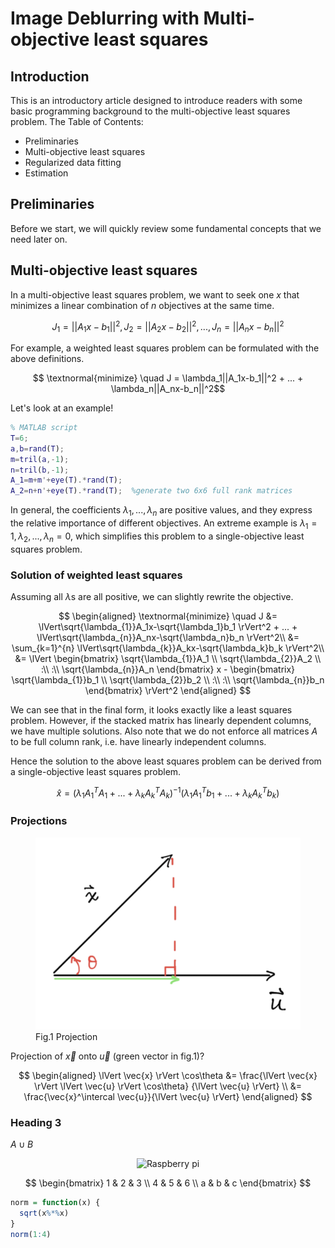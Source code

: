 # **Image Deblurring with Multi-objective least squares**

## Introduction

This is an introductory article designed to introduce readers with some basic programming background to the multi-objective least squares problem. The Table of Contents:

* Preliminaries
* Multi-objective least squares
* Regularized data fitting
* Estimation


## Preliminaries

Before we start, we will quickly review some fundamental concepts that we need later on.

## Multi-objective least squares

In a multi-objective least squares problem, we want to seek one $x$ that minimizes a linear combination of $n$ objectives at the same time.

$$J_1 = ||A_1x-b_1||^2, J_2 = ||A_2x-b_2||^2, ..., J_n = ||A_nx-b_n||^2$$

For example, a weighted least squares problem can be formulated with the above definitions.

$$ \textnormal{minimize} \quad J = \lambda_1||A_1x-b_1||^2 + ... + \lambda_n||A_nx-b_n||^2$$

Let's look at an example!

```Matlab
% MATLAB script
T=6;
a,b=rand(T);
m=tril(a,-1);
n=tril(b,-1);
A_1=m+m'+eye(T).*rand(T);
A_2=n+n'+eye(T).*rand(T);  %generate two 6x6 full rank matrices
```

In general, the coefficients $\lambda_1, ..., \lambda_n$ are positive values, and they express the relative importance of different objectives. An extreme example is $\lambda_1 = 1, \lambda_{2}, ..., \lambda_{n} = 0$, which simplifies this problem to a single-objective least squares problem.

### Solution of weighted least squares

Assuming all $\lambda$s are all positive, we can slightly rewrite the objective.

$$ \begin{aligned}
\textnormal{minimize} \quad J &= \lVert\sqrt{\lambda_{1}}A_1x-\sqrt{\lambda_1}b_1 \rVert^2 + ... + \lVert\sqrt{\lambda_{n}}A_nx-\sqrt{\lambda_n}b_n \rVert^2\\
&= \sum_{k=1}^{n} \lVert\sqrt{\lambda_{k}}A_kx-\sqrt{\lambda_k}b_k \rVert^2\\
&= \lVert 
\begin{bmatrix}
\sqrt{\lambda_{1}}A_1 \\
\sqrt{\lambda_{2}}A_2 \\
:\\
:\\
\sqrt{\lambda_{n}}A_n
\end{bmatrix} x - 
\begin{bmatrix}
\sqrt{\lambda_{1}}b_1 \\
\sqrt{\lambda_{2}}b_2 \\
:\\
:\\
\sqrt{\lambda_{n}}b_n
\end{bmatrix} \rVert^2
\end{aligned}
$$

We can see that in the final form, it looks exactly like a least squares problem. However, if the stacked matrix has linearly dependent columns, we have multiple solutions. Also note that we do not enforce all matrices $A$ to be full column rank, i.e. have linearly independent columns.

Hence the solution to the above least squares problem can be derived from a single-objective least squares problem.

$$\hat{x} = (\lambda_1A_1^TA_1+...+\lambda_kA_k^TA_k)^{-1}(\lambda_1A_1^Tb_1+...+\lambda_kA_k^Tb_k)$$

### Projections



<figure>
    <img src="../Images/projection.png"
         alt="Elephant at sunset">
    <figcaption> Fig.1 Projection</figcaption>
</figure>

Projection of $\vec{x}$ onto $\vec{u}$ (green vector in fig.1)?

$$ \begin{aligned}
\lVert \vec{x} \rVert \cos\theta &= \frac{\lVert \vec{x} \rVert \lVert \vec{u} \rVert \cos\theta} {\lVert \vec{u} \rVert} \\
&= \frac{\vec{x}^\intercal \vec{u}}{\lVert \vec{u} \rVert}
\end{aligned}
$$


### Heading 3

$A \cup B$

<p align="center">
<img src="https://www.raspberrypi.org/app/uploads/2018/03/RPi-Logo-Reg-SCREEN-199x250.png" alt="Raspberry pi" style="width:20%; border:0;">
</p>


$$
\begin{bmatrix}
1 & 2 & 3 \\
4 & 5 & 6 \\
a & b & c
\end{bmatrix}
$$



```r
norm = function(x) {
  sqrt(x%*%x)
}
norm(1:4)
```